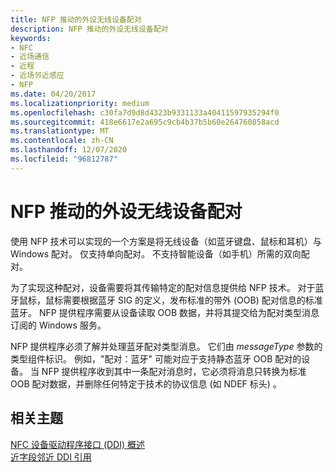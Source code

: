 ```yaml
---
title: NFP 推动的外设无线设备配对
description: NFP 推动的外设无线设备配对
keywords:
- NFC
- 近场通信
- 近程
- 近场邻近感应
- NFP
ms.date: 04/20/2017
ms.localizationpriority: medium
ms.openlocfilehash: c30fa7d9d8d4323b9331133a40411597935294f0
ms.sourcegitcommit: 418e6617e2a695c9cb4b37b5b60e264760858acd
ms.translationtype: MT
ms.contentlocale: zh-CN
ms.lasthandoff: 12/07/2020
ms.locfileid: "96812787"
---
```

# <a name="nfp-facilitated-peripheral-wireless-device-pairing"></a>NFP 推动的外设无线设备配对


使用 NFP 技术可以实现的一个方案是将无线设备（如蓝牙键盘、鼠标和耳机）与 Windows 配对。 仅支持单向配对。 不支持智能设备（如手机）所需的双向配对。

为了实现这种配对，设备需要将其传输特定的配对信息提供给 NFP 技术。 对于蓝牙鼠标，鼠标需要根据蓝牙 SIG 的定义，发布标准的带外 (OOB) 配对信息的标准蓝牙。 NFP 提供程序需要从设备读取 OOB 数据，并将其提交给为配对类型消息订阅的 Windows 服务。

NFP 提供程序必须了解并处理蓝牙配对类型消息。 它们由 *messageType* 参数的类型组件标识。 例如，"配对：蓝牙" 可能对应于支持静态蓝牙 OOB 配对的设备。 当 NFP 提供程序收到其中一条配对消息时，它必须将消息只转换为标准 OOB 配对数据，并删除任何特定于技术的协议信息 (如 NDEF 标头) 。

 

 
## <a name="related-topics"></a>相关主题
[NFC 设备驱动程序接口 (DDI) 概述](/windows-hardware/drivers/ddi/index)  
[近字段邻近 DDI 引用](/windows-hardware/drivers/ddi/index)
